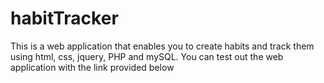 # habitTracker
This is a web application that enables you to create habits and track them using html, css, jquery, PHP and mySQL.
You can test out the web application with the link provided below
